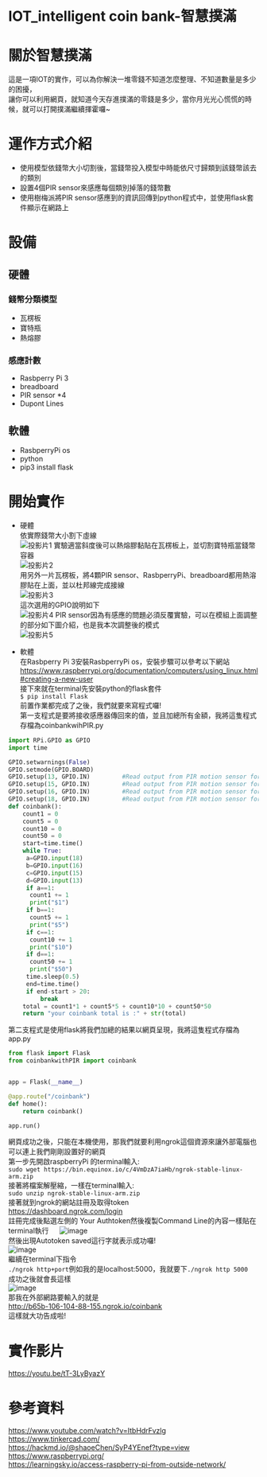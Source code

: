 # IOT_intelligent coin bank-智慧撲滿

# 關於智慧撲滿
這是一項IOT的實作，可以為你解決一堆零錢不知道怎麼整理、不知道數量是多少的困擾，  
讓你可以利用網頁，就知道今天存進撲滿的零錢是多少，當你月光光心慌慌的時候，就可以打開撲滿繼續揮霍囉~

# 運作方式介紹
* 使用模型依錢幣大小切割後，當錢幣投入模型中時能依尺寸歸類到該錢幣該去的類別
* 設置4個PIR sensor來感應每個類別掉落的錢幣數
* 使用樹梅派將PIR sensor感應到的資訊回傳到python程式中，並使用flask套件顯示在網路上

# 設備
## 硬體
### 錢幣分類模型
* 瓦楞板
* 寶特瓶
* 熱熔膠
### 感應計數
* Rasbperry Pi 3
* breadboard
* PIR sensor *4
* Dupont Lines
## 軟體
* RasbperryPi os
* python
* pip3 install flask
 
# 開始實作
* 硬體  
依實際錢幣大小割下虛線  
 ![投影片1](https://user-images.githubusercontent.com/97165881/149562967-65c1a9e6-5ef0-4b3b-968a-94ec9d75fdf5.PNG) 
實驗適當斜度後可以熱熔膠黏貼在瓦楞板上，並切割寶特瓶當錢幣容器  
 ![投影片2](https://user-images.githubusercontent.com/97165881/149563003-71ada36e-6890-46fe-995a-b0c151937c2a.PNG)  
用另外一片瓦楞板，將4顆PIR sensor、RasbperryPi、breadboard都用熱溶膠貼在上面，並以杜邦線完成接線  
![投影片3](https://user-images.githubusercontent.com/97165881/149619505-662fd3ec-5ee2-48e6-9f24-947034285725.PNG)  
這次選用的GPIO說明如下  
![投影片4](https://user-images.githubusercontent.com/97165881/148979383-3fd8a75c-64b9-4fac-9f56-41951cc8e28e.JPG)
PIR sensor因為有感應的問題必須反覆實驗，可以在模組上面調整的部分如下圖介紹，也是我本次調整後的模式  
![投影片5](https://user-images.githubusercontent.com/97165881/149619537-0d30a581-e3b7-4535-92b1-3be89d4ff8bd.PNG)  

* 軟體  
在Rasbperry Pi 3安裝RasbperryPi os，安裝步驟可以參考以下網站  
https://www.raspberrypi.org/documentation/computers/using_linux.html#creating-a-new-user  
接下來就在terminal先安裝python的flask套件  
`$ pip install Flask`  
前置作業都完成了之後，我們就要來寫程式囉!  
第一支程式是要將接收感應器傳回來的值，並且加總所有金額，我將這隻程式存檔為coinbankwihPIR.py  
```python
import RPi.GPIO as GPIO
import time

GPIO.setwarnings(False)
GPIO.setmode(GPIO.BOARD)
GPIO.setup(13, GPIO.IN)         #Read output from PIR motion sensor for$50 is G
GPIO.setup(15, GPIO.IN)         #Read output from PIR motion sensor for$10 is W
GPIO.setup(16, GPIO.IN)         #Read output from PIR motion sensor for$5 is B
GPIO.setup(18, GPIO.IN)         #Read output from PIR motion sensor for$1 is O
def coinbank():
    count1 = 0
    count5 = 0
    count10 = 0
    count50 = 0
    start=time.time()
    while True:
     a=GPIO.input(18)
     b=GPIO.input(16)
     c=GPIO.input(15)
     d=GPIO.input(13)
     if a==1:                 
      count1 += 1
      print("$1")
     if b==1:               
      count5 += 1
      print("$5")
     if c==1:               
      count10 += 1
      print("$10")
     if d==1:               
      count50 += 1
      print("$50")
     time.sleep(0.5)
     end=time.time()
     if end-start > 20:
         break
    total = count1*1 + count5*5 + count10*10 + count50*50
    return "your coinbank total is :" + str(total)
```  
第二支程式是使用flask將我們加總的結果以網頁呈現，我將這隻程式存檔為app.py  
```python
from flask import Flask
from coinbankwithPIR import coinbank


app = Flask(__name__)

@app.route("/coinbank")
def home():
    return coinbank()

app.run()
```    
網頁成功之後，只能在本機使用，那我們就要利用ngrok這個資源來讓外部電腦也可以連上我們剛剛設置好的網頁  
第一步先開啟raspberryPi 的terminal輸入:  
`sudo wget https://bin.equinox.io/c/4VmDzA7iaHb/ngrok-stable-linux-arm.zip`  
接著將檔案解壓縮，一樣在terminal輸入:  
`sudo unzip ngrok-stable-linux-arm.zip`  
接著就到ngrok的網站註冊及取得token  
https://dashboard.ngrok.com/login  
註冊完成後點選左側的 Your Authtoken然後複製Command Line的內容一樣貼在terminal執行  　
![image](https://user-images.githubusercontent.com/97165881/149170045-25ff32cf-e3de-4510-a9cb-fc311df059bf.png)  
然後出現Autotoken saved這行字就表示成功囉!  
![image](https://user-images.githubusercontent.com/97165881/149169855-3498c3e9-cf91-4a64-a2a2-3ccbbf407b66.png)  
繼續在terminal下指令    
`./ngrok http+port`例如我的是localhost:5000，我就要下`./ngrok http 5000`  
成功之後就會長這樣  
![image](https://user-images.githubusercontent.com/97165881/149170552-dfeaf581-250f-4b85-a5d8-e3895a00e45a.png)  
那我在外部網路要輸入的就是  
http://b65b-106-104-88-155.ngrok.io/coinbank  
這樣就大功告成啦!  

# 實作影片
https://youtu.be/tT-3LyByazY

# 參考資料
https://www.youtube.com/watch?v=ItbHdrFvzlg  
https://www.tinkercad.com/  
https://hackmd.io/@shaoeChen/SyP4YEnef?type=view  
https://www.raspberrypi.org/  
https://learningsky.io/access-raspberry-pi-from-outside-network/  
